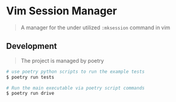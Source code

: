 # Vim Session Manager

> A manager for the under utilized `:mksession` command in vim

## Development

> The project is managed by poetry

``` bash
# use poetry python scripts to run the example tests
$ poetry run tests

# Run the main executable via poetry script commands
$ poetry run drive
```

